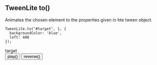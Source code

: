 ##  TweenLite to()
Animates the chosen element to the properties given in hte tween object.
```
TweenLite.to("#target", 1, {
  backgroundColor: 'blue',
  left: 400
});
```

<div class="demo">
    <div id="demo1-target" class="target" id="demo-1">target</div>
</div>
<button class="btn" id="demo1-btn">play()</button>
<button class="btn" id="demo1-btn-r">reverse()</button>

